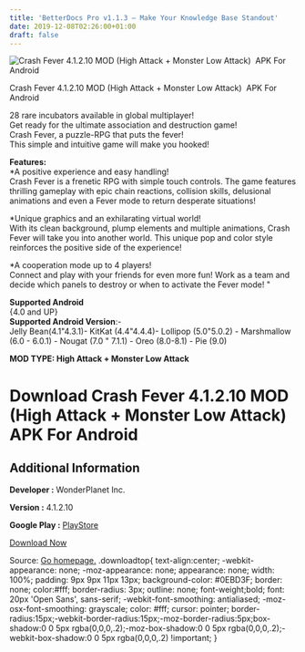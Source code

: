 ```yaml
---
title: 'BetterDocs Pro v1.1.3 – Make Your Knowledge Base Standout'
date: 2019-12-08T02:26:00+01:00
draft: false
---
```


![Crash Fever 4.1.2.10 MOD (High Attack + Monster Low Attack)  APK For Android](https://i0.wp.com/apkhome.net/wp-content/uploads/2019/12/Crash-Fever.png "Crash Fever 4.1.2.10 MOD (High Attack + Monster Low Attack)  APK For Android")

  

Crash Fever 4.1.2.10 MOD (High Attack + Monster Low Attack)  APK For Android

28 rare incubators available in global multiplayer!  
Get ready for the ultimate association and destruction game!  
Crash Fever, a puzzle-RPG that puts the fever!  
This simple and intuitive game will make you hooked!

**Features:**  
\*A positive experience and easy handling!  
Crash Fever is a frenetic RPG with simple touch controls. The game features thrilling gameplay with epic chain reactions, collision skills, delusional animations and even a Fever mode to return desperate situations!

\*Unique graphics and an exhilarating virtual world!  
With its clean background, plump elements and multiple animations, Crash Fever will take you into another world. This unique pop and color style reinforces the positive side of the experience!

\*A cooperation mode up to 4 players!  
Connect and play with your friends for even more fun! Work as a team and decide which panels to destroy or when to activate the Fever mode! "

**Supported Android**  
{4.0 and UP}  
**Supported Android Version**:-  
Jelly Bean(4.1"4.3.1)- KitKat (4.4"4.4.4)- Lollipop (5.0"5.0.2) - Marshmallow (6.0 - 6.0.1) - Nougat (7.0 " 7.1.1) - Oreo (8.0-8.1) - Pie (9.0)

**MOD TYPE: High Attack + Monster Low Attack**

Download Crash Fever 4.1.2.10 MOD (High Attack + Monster Low Attack)  APK For Android
======================================================================================

Additional Information
----------------------

**Developer :** WonderPlanet Inc.

**Version :** 4.1.2.10

**Google Play :** [PlayStore](https://play.google.com/store/apps/details?id=com.wonderplanet.CrashFever)

  

[Download Now](https://store4app.co/post/crash-fever-4-1-2-10-mod-high-attack-monster-low-attack-apk-for-android_1575734734)

  
Source: [Go homepage.](https://store4app.co/post/crash-fever-4-1-2-10-mod-high-attack-monster-low-attack-apk-for-android_1575734734) .downloadtop{ text-align:center; -webkit-appearance: none; -moz-appearance: none; appearance: none; width: 100%; padding: 9px 9px 11px 13px; background-color: #0EBD3F; border: none; color:#fff; border-radius: 3px; outline: none; font-weight;bold; font: 20px 'Open Sans', sans-serif; -webkit-font-smoothing: antialiased; -moz-osx-font-smoothing: grayscale; color: #fff; cursor: pointer; border-radius:15px;-webkit-border-radius:15px;-moz-border-radius:5px;box-shadow:0 0 5px rgba(0,0,0,.2);-moz-box-shadow:0 0 5px rgba(0,0,0,.2);-webkit-box-shadow:0 0 5px rgba(0,0,0,.2) !important; }